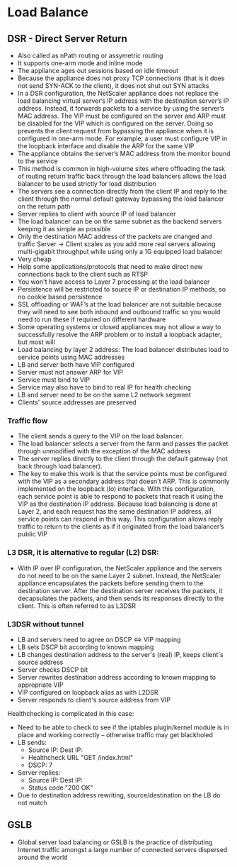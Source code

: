 # Load Balance

## DSR - Direct Server Return

- Also called as nPath routing or assymetric routing
- It supports one-arm mode and inline mode
- The appliance ages out sessions based on idle timeout
- Because the appliance does not proxy TCP connections (that is it does not send SYN-ACK to the client), it does not shut out SYN attacks
- In a DSR configuration, the NetScaler appliance does not replace the load balancing virtual server’s IP address with the destination server’s IP address. Instead, it forwards packets to a service by using the server’s MAC address. The VIP must be configured on the server and ARP must be disabled for the VIP which is configured on the server. Doing so prevents the client request from bypassing the appliance when it is configured in one-arm mode. For example, a user must configure VIP in the loopback interface and disable the ARP for the same VIP
- The appliance obtains the server’s MAC address from the monitor bound to the service
- This method is common in high-volume sites where offloading the task of routing return traffic back through the load balancers allows the load balancer to be used strictly for load distribution
- The servers see a connection directly from the client IP and reply to the client through the normal default gateway bypassing the load balancer on the return path
- Server replies to client with source IP of load balancer
- The load balancer can be on the same subnet as the backend servers keeping it as simple as possible
- Only the destination MAC address of the packets are changed and traffic Server → Client scales as you add more real servers allowing multi-gigabit throughput while using only a 1G equipped load balancer
- Very cheap
- Help some applications/protocols that need to make direct new connections back to the client such as RTSP
- You won't have access to Layer 7 processing at the load balancer
- Persistence will be restricted to source IP or destination IP methods, so no cookie based persistence
- SSL offloading or WAF’s at the load balancer are not suitable because they will need to see both inbound and outbound traffic so you would need to run these if required on different hardware
- Some operating systems or closed appliances may not allow a way to successfully resolve the ARP problem or to install a loopback adapter, but most will
- Load balancing by layer 2 address: The load balancer distributes load to service points using MAC addresses
- LB and server both have VIP configured
- Server must not answer ARP for VIP
- Service must bind to VIP
- Service may also have to bind to real IP for health checking
- LB and server need to be on the same L2 network segment
- Clients' source addresses are preserved

### Traffic flow

- The client sends a query to the VIP on the load balancer.
- The load balancer selects a server from the farm and passes the packet through unmodified with the exception of the MAC address
- The server replies directly to the client through the default gateway (not back through load balancer).
- The key to make this work is that the service points must be configured with the VIP as a secondary address that doesn't ARP. This is commonly implemented on the loopback (lo) interface. With this configuration, each service point is able to respond to packets that reach it using the VIP as the destination IP address. Because load balancing is done at Layer 2, and each request has the same destination IP address, all service points can respond in this way. This configuration allows reply traffic to return to the clients as if it originated from the load balancer’s public VIP

### L3 DSR, it is alternative to regular (L2) DSR:

- With IP over IP configuration, the NetScaler appliance and the servers do not need to be on the same Layer 2 subnet. Instead, the NetScaler appliance encapsulates the packets before sending them to the destination server. After the destination server receives the packets, it decapsulates the packets, and then sends its responses directly to the client. This is often referred to as L3DSR

### L3DSR without tunnel

- LB and servers need to agree on DSCP <=> VIP mapping
- LB sets DSCP bit according to known mapping
- LB changes destination address to the server's (real) IP, keeps client's source address
- Server checks DSCP bit
- Server rewrites destination address according to known mapping to
appropriate VIP
- VIP configured on loopback alias as with L2DSR
- Server responds to client's source address from VIP

Healthchecking is complicated in this case:

- Need to be able to check to see if the iptables plugin/kernel module is in place and working correctly – otherwise traffic may get blackholed
- LB sends:
    - Source IP: <LB IP> Dest IP: <Server IP>
    - Healthcheck URL "GET /index.html"
    - DSCP: 7
- Server replies:
    - Source IP: <VIP IP> Dest IP: <LB IP>
    - Status code "200 OK"
- Due to destination address rewriting, source/destination on the LB do not match

## GSLB

- Global server load balancing or GSLB is the practice of distributing Internet traffic amongst a large number of connected servers dispersed around the world
